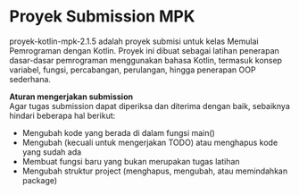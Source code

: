 # Proyek Submission MPK 
proyek-kotlin-mpk-2.1.5 adalah proyek submisi untuk kelas Memulai Pemrograman dengan Kotlin. Proyek ini dibuat sebagai latihan penerapan dasar-dasar pemrograman menggunakan bahasa Kotlin, termasuk konsep variabel, fungsi, percabangan, perulangan, hingga penerapan OOP sederhana.

**Aturan mengerjakan submission**<br>
Agar tugas submission dapat diperiksa dan diterima dengan baik, sebaiknya hindari beberapa hal berikut:

- Mengubah kode yang berada di dalam fungsi main()
- Mengubah (kecuali untuk mengerjakan TODO) atau menghapus kode yang sudah ada
- Membuat fungsi baru yang bukan merupakan tugas latihan
- Mengubah struktur project (menghapus, mengubah, atau memindahkan package)
